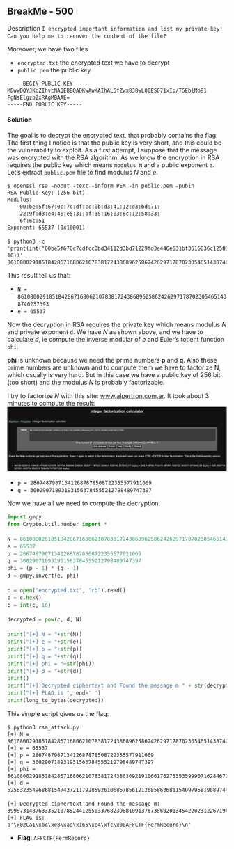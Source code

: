 ## BreakMe - 500
Description
`I encrypted important information and lost my private key! Can you help me to recover the content of the file?`

Moreover, we have two files
* `encrypted.txt` the encrypted text we have to decrypt
* `public.pem` the public key
```
-----BEGIN PUBLIC KEY-----
MDwwDQYJKoZIhvcNAQEBBQADKwAwKAIhAL5fZwx838wL00ES071xIp/T5EblMb81
FgNsElgzb2xRAgMBAAE=
-----END PUBLIC KEY-----
```

#### Solution
The goal is to decrypt the encrypted text, that probably contains the flag. The first thing I notice is that the public key is very short, and this could be the vulnerability to exploit. As a first attempt, I suppose that the message was encrypted with the RSA algorithm. As we know the encryption in RSA requires the public key which means `modulus N` and a public exponent `e`. Let’s extract `public.pem` file to find modulus *N* and *e*.

```shell
$ openssl rsa -noout -text -inform PEM -in public.pem -pubin
RSA Public-Key: (256 bit)
Modulus:
    00:be:5f:67:0c:7c:df:cc:0b:d3:41:12:d3:bd:71:
    22:9f:d3:e4:46:e5:31:bf:35:16:03:6c:12:58:33:
    6f:6c:51
Exponent: 65537 (0x10001)

$ python3 -c 'print(int("00be5f670c7cdfcc0bd34112d3bd71229fd3e446e531bf3516036c1258336f6c51", 16))'
86108002918518428671680621078381724386896258624262971787023054651438740237393
```
This result tell us that:
* `N = 86108002918518428671680621078381724386896258624262971787023054651438740237393`
* `e = 65537`

Now the decryption in RSA requires the private key which means modulus *N* and private exponent `d`. We have *N* as shown above, and we have to calculate *d*, ie compute the inverse modular of *e* and Euler’s totient function `phi`. 

**phi** is unknown because we need the prime numbers **p** and **q**. Also these prime numbers are unknown and to compute them we have to factorize N, which usually is very hard. But in this case we have a public key of 256 bit (too short) and the modulus *N* is probably factorizable. 

I try to factorize *N* with this site: www.alpertron.com.ar. It took about 3 minutes to compute the result:
![img](./img/fact.png)
* `p = 286748798713412687878508722355577911069`
* `q = 300290718931931563784555212798489747397`

Now we have all we need to compute the decryption.

```python
import gmpy
from Crypto.Util.number import *

N = 86108002918518428671680621078381724386896258624262971787023054651438740237393
e = 65537
p = 286748798713412687878508722355577911069
q = 300290718931931563784555212798489747397
phi = (p - 1) * (q - 1)
d = gmpy.invert(e, phi)

c = open("encrypted.txt", "rb").read()
c = c.hex()
c = int(c, 16)

decrypted = pow(c, d, N)

print("[+] N = "+str(N))
print("[+] e = "+str(e))
print("[+] p = "+str(p))
print("[+] q = "+str(q))
print("[+] phi = "+str(phi))
print("[+] d = "+str(d))
print()
print("[+] Decrypted ciphertext and Found the message m " + str(decrypted))
print("[+] FLAG is ", end=' ')
print(long_to_bytes(decrypted))
```

This simple script gives us the flag:

```shell
$ python3 rsa_attack.py 
[+] N = 86108002918518428671680621078381724386896258624262971787023054651438740237393
[+] e = 65537
[+] p = 286748798713412687878508722355577911069
[+] q = 300290718931931563784555212798489747397
[+] phi = 86108002918518428671680621078381724386309219106617627535359990716284672578928
[+] d = 52563235496868154743721179285926106867856121268586368115409795819089744895137

[+] Decrypted ciphertext and Found the message m: 3998731487633352107852441255033768239881091376738602013454220231226719498
[+] FLAG is:  b'\x02Ca1\xbc\xe8\xad\x165\xe4\xfc\x00AFFCTF{PermRecord}\n'
```

* **Flag**: `AFFCTF{PermRecord}`